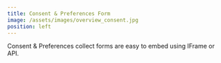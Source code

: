 ```yaml
---
title: Consent & Preferences Form
image: /assets/images/overview_consent.jpg
position: left
---
```


Consent & Preferences collect forms are easy to embed using IFrame or API.